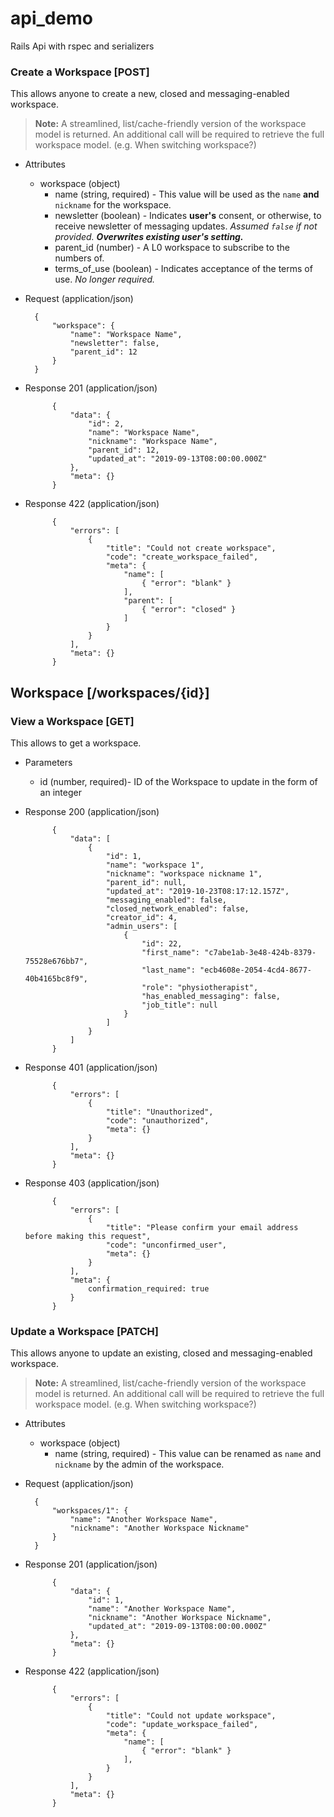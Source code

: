 # api_demo
Rails Api with rspec and serializers

### Create a Workspace [POST]

This allows anyone to create a new, closed and messaging-enabled workspace.

> **Note:** A streamlined, list/cache-friendly version of the workspace model is returned. An additional call will be required to retrieve the full workspace model. (e.g. When switching workspace?)

+ Attributes
    + workspace (object)
        + name (string, required) - This value will be used as the `name` **and** `nickname` for the workspace.
        + newsletter (boolean) - Indicates **user's** consent, or otherwise, to receive newsletter of messaging updates. _Assumed `false` if not provided. **Overwrites existing user's setting.**_
        + parent_id (number) - A L0 workspace to subscribe to the numbers of.
        + terms_of_use (boolean) - Indicates acceptance of the terms of use. _No longer required._

+ Request (application/json)

        {
            "workspace": {
                "name": "Workspace Name",
                "newsletter": false,
                "parent_id": 12
            }
        }

+ Response 201 (application/json)

            {
                "data": {
                    "id": 2,
                    "name": "Workspace Name",
                    "nickname": "Workspace Name",
                    "parent_id": 12,
                    "updated_at": "2019-09-13T08:00:00.000Z"
                },
                "meta": {}
            }

+ Response 422 (application/json)

            {
                "errors": [
                    {
                        "title": "Could not create workspace",
                        "code": "create_workspace_failed",
                        "meta": {
                            "name": [
                                { "error": "blank" }
                            ],
                            "parent": [
                                { "error": "closed" }
                            ]
                        }
                    }
                ],
                "meta": {}
            }

## Workspace [/workspaces/{id}]

### View a Workspace [GET]

This allows to get a workspace.

+ Parameters
    + id (number, required)- ID of the Workspace to update in the form of an integer

+ Response 200 (application/json)

            {
                "data": [
                    {
                        "id": 1,
                        "name": "workspace 1",
                        "nickname": "workspace nickname 1",
                        "parent_id": null,
                        "updated_at": "2019-10-23T08:17:12.157Z",
                        "messaging_enabled": false,
                        "closed_network_enabled": false,
                        "creator_id": 4,
                        "admin_users": [
                            {
                                "id": 22,
                                "first_name": "c7abe1ab-3e48-424b-8379-75528e676bb7",
                                "last_name": "ecb4608e-2054-4cd4-8677-40b4165bc8f9",
                                "role": "physiotherapist",
                                "has_enabled_messaging": false,
                                "job_title": null
                            }
                        ]
                    }
                ]
            }


+ Response 401 (application/json)

            {
                "errors": [
                    {
                        "title": "Unauthorized",
                        "code": "unauthorized",
                        "meta": {}
                    }
                ],
                "meta": {}
            }

+ Response 403 (application/json)

            {
                "errors": [
                    {
                        "title": "Please confirm your email address before making this request",
                        "code": "unconfirmed_user",
                        "meta": {}
                    }
                ],
                "meta": {
                    confirmation_required: true
                }
            }

### Update a Workspace [PATCH]

This allows anyone to update an existing, closed and messaging-enabled workspace.

> **Note:** A streamlined, list/cache-friendly version of the workspace model is returned. An additional call will be required to retrieve the full workspace model. (e.g. When switching workspace?)

+ Attributes
    + workspace (object)
        + name (string, required) - This value can be renamed as `name` and `nickname` by the admin of the workspace.

+ Request (application/json)

        {
            "workspaces/1": {
                "name": "Another Workspace Name",
                "nickname": "Another Workspace Nickname"
            }
        }

+ Response 201 (application/json)

            {
                "data": {
                    "id": 1,
                    "name": "Another Workspace Name",
                    "nickname": "Another Workspace Nickname",
                    "updated_at": "2019-09-13T08:00:00.000Z"
                },
                "meta": {}
            }

+ Response 422 (application/json)

            {
                "errors": [
                    {
                        "title": "Could not update workspace",
                        "code": "update_workspace_failed",
                        "meta": {
                            "name": [
                                { "error": "blank" }
                            ],
                        }
                    }
                ],
                "meta": {}
            }
